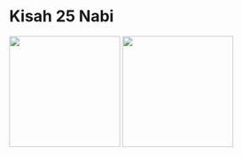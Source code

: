 # Kisah 25 Nabi 

<p float="left">
  <img src="https://user-images.githubusercontent.com/88997085/169767934-a32f2740-b5ec-484a-b323-5bf1485ca652.png" width="200" />
  <img src="https://user-images.githubusercontent.com/88997085/169768363-8c484331-8435-4d08-8fa8-9e845d8b3399.png" width="200" />
</p>
